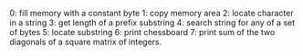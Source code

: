 0: fill memory with a constant byte
1: copy memory area
2: locate character in a string
3: get length of a prefix substring
4: search string for any of a set of bytes
5: locate substring
6: print chessboard
7: print sum of the two diagonals of a square matrix of integers.
